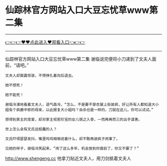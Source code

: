 # 仙踪林官方网站入口大豆忘忧草www第二集

<hr/><a href="https://github.com/hagrv/fans/issues/1">👉👉👉♥♥点此进入♥观看入口👈👉👉</a><hr/>

仙踪林官方网站入口大豆忘忧草www第二集
谢临说完便将小刀递到了文夫人面前，“请吧。”

    文夫人却面露惊骇，不停挣扎着向后退去。

    她不想死！

    她不能死！

    谢临冷漠地看着文夫人，语气森冷，“怎么，不是要不穿衣裳上街装疯，好让所有人都知道大小姐有个疯癫中邪的母亲，以此报复大小姐吗？自杀也是一样的，刀就在这儿，你可以试试。”

    想得到家主的宠爱，却对家主视若珍宝的女儿恨之入骨，一而再再而三的出手谋害。

    世上怎么会有文氏这般蠢的人？

    文氏吓得瑟瑟发抖，嘴里呜呜咽咽说着什么，却不敢再装疯子闹事了。

    见她的样子，谢临冷笑起来，“闹了这么多年，机会放到你面前了，你又不要了？”
http://www.shengeng.cc
    他拿刀贴近文夫人，用刀剑抵着文夫人
